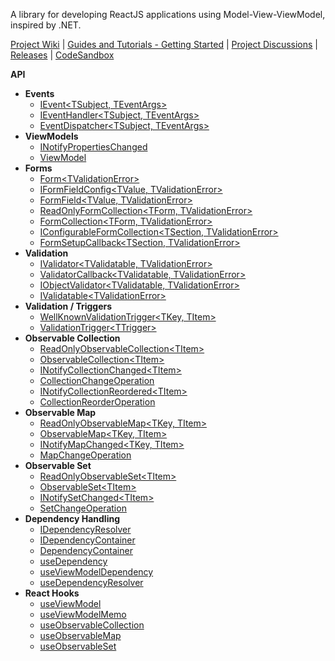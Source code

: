 A library for developing ReactJS applications using Model-View-ViewModel, inspired by .NET.

[Project Wiki](https://github.com/Andrei15193/react-model-view-viewmodel/wiki) | [Guides and Tutorials - Getting Started](https://github.com/Andrei15193/react-model-view-viewmodel/discussions/7) | [Project Discussions](https://github.com/Andrei15193/react-model-view-viewmodel/discussions) | [Releases](https://github.com/Andrei15193/react-model-view-viewmodel/releases) | [CodeSandbox](https://codesandbox.io/p/sandbox/react-mvvm-vwsqlv)

**API**

* **Events**
  * [IEvent\<TSubject, TEventArgs\>](https://github.com/Andrei15193/react-model-view-viewmodel/wiki/IEvent)
  * [IEventHandler\<TSubject, TEventArgs\>](https://github.com/Andrei15193/react-model-view-viewmodel/wiki/IEventHandler)
  * [EventDispatcher\<TSubject, TEventArgs\>](https://github.com/Andrei15193/react-model-view-viewmodel/wiki/EventDispatcher)
* **ViewModels**
  * [INotifyPropertiesChanged](https://github.com/Andrei15193/react-model-view-viewmodel/wiki/INotifyPropertiesChanged)
  * [ViewModel](https://github.com/Andrei15193/react-model-view-viewmodel/wiki/ViewModel)
* **Forms**
  * [Form\<TValidationError\>](https://github.com/Andrei15193/react-model-view-viewmodel/wiki/Form)
  * [IFormFieldConfig\<TValue, TValidationError\>](https://github.com/Andrei15193/react-model-view-viewmodel/wiki/IFormFieldConfig)
  * [FormField\<TValue, TValidationError\>](https://github.com/Andrei15193/react-model-view-viewmodel/wiki/FormField)
  * [ReadOnlyFormCollection\<TForm, TValidationError\>](https://github.com/Andrei15193/react-model-view-viewmodel/wiki/ReadOnlyFormCollection)
  * [FormCollection\<TForm, TValidationError\>](https://github.com/Andrei15193/react-model-view-viewmodel/wiki/FormCollection)
  * [IConfigurableFormCollection\<TSection, TValidationError\>](https://github.com/Andrei15193/react-model-view-viewmodel/wiki/IConfigurableFormCollection)
  * [FormSetupCallback\<TSection, TValidationError\>](https://github.com/Andrei15193/react-model-view-viewmodel/wiki/FormSetupCallback)
* **Validation**
  * [IValidator\<TValidatable, TValidationError\>](https://github.com/Andrei15193/react-model-view-viewmodel/wiki/IValidator)
  * [ValidatorCallback\<TValidatable, TValidationError\>](https://github.com/Andrei15193/react-model-view-viewmodel/wiki/ValidatorCallback)
  * [IObjectValidator\<TValidatable, TValidationError\>](https://github.com/Andrei15193/react-model-view-viewmodel/wiki/IObjectValidator)
  * [IValidatable\<TValidationError\>](https://github.com/Andrei15193/react-model-view-viewmodel/wiki/IValidatable)
* **Validation / Triggers**
  * [WellKnownValidationTrigger\<TKey, TItem\>](https://github.com/Andrei15193/react-model-view-viewmodel/wiki/WellKnownValidationTrigger)
  * [ValidationTrigger\<TTrigger\>](https://github.com/Andrei15193/react-model-view-viewmodel/wiki/ValidationTrigger)
* **Observable Collection**
  * [ReadOnlyObservableCollection\<TItem\>](https://github.com/Andrei15193/react-model-view-viewmodel/wiki/ReadOnlyObservableCollection)
  * [ObservableCollection\<TItem\>](https://github.com/Andrei15193/react-model-view-viewmodel/wiki/ObservableCollection)
  * [INotifyCollectionChanged\<TItem\>](https://github.com/Andrei15193/react-model-view-viewmodel/wiki/INotifyCollectionChanged)
  * [CollectionChangeOperation](https://github.com/Andrei15193/react-model-view-viewmodel/wiki/CollectionChangeOperation)
  * [INotifyCollectionReordered\<TItem\>](https://github.com/Andrei15193/react-model-view-viewmodel/wiki/INotifyCollectionReordered)
  * [CollectionReorderOperation](https://github.com/Andrei15193/react-model-view-viewmodel/wiki/CollectionReorderOperation)
* **Observable Map**
  * [ReadOnlyObservableMap\<TKey, TItem\>](https://github.com/Andrei15193/react-model-view-viewmodel/wiki/ReadOnlyObservableMap)
  * [ObservableMap\<TKey, TItem\>](https://github.com/Andrei15193/react-model-view-viewmodel/wiki/ObservableMap)
  * [INotifyMapChanged\<TKey, TItem\>](https://github.com/Andrei15193/react-model-view-viewmodel/wiki/INotifyMapChanged)
  * [MapChangeOperation](https://github.com/Andrei15193/react-model-view-viewmodel/wiki/MapChangeOperation)
* **Observable Set**
  * [ReadOnlyObservableSet\<TItem\>](https://github.com/Andrei15193/react-model-view-viewmodel/wiki/ReadOnlyObservableSet)
  * [ObservableSet\<TItem\>](https://github.com/Andrei15193/react-model-view-viewmodel/wiki/ObservableSet)
  * [INotifySetChanged\<TItem\>](https://github.com/Andrei15193/react-model-view-viewmodel/wiki/INotifySetChanged)
  * [SetChangeOperation](https://github.com/Andrei15193/react-model-view-viewmodel/wiki/SetChangeOperation)
* **Dependency Handling**
  * [IDependencyResolver](https://github.com/Andrei15193/react-model-view-viewmodel/wiki/IDependencyResolver)
  * [IDependencyContainer](https://github.com/Andrei15193/react-model-view-viewmodel/wiki/IDependencyContainer)
  * [DependencyContainer](https://github.com/Andrei15193/react-model-view-viewmodel/wiki/DependencyContainer)
  * [useDependency](https://github.com/Andrei15193/react-model-view-viewmodel/wiki/useDependency)
  * [useViewModelDependency](https://github.com/Andrei15193/react-model-view-viewmodel/wiki/useViewModelDependency)
  * [useDependencyResolver](https://github.com/Andrei15193/react-model-view-viewmodel/wiki/useDependencyResolver)
* **React Hooks**
  * [useViewModel](https://github.com/Andrei15193/react-model-view-viewmodel/wiki/useViewModel)
  * [useViewModelMemo](https://github.com/Andrei15193/react-model-view-viewmodel/wiki/useViewModelMemo)
  * [useObservableCollection](https://github.com/Andrei15193/react-model-view-viewmodel/wiki/useObservableCollection)
  * [useObservableMap](https://github.com/Andrei15193/react-model-view-viewmodel/wiki/useObservableMap)
  * [useObservableSet](https://github.com/Andrei15193/react-model-view-viewmodel/wiki/useObservableSet)